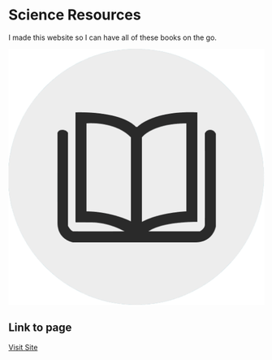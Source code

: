 
# Science Resources

I made this website so I can have all of these books on the go.


![Logo](logo.png)


## Link to page

[Visit Site](https://scires.vercel.app/)

